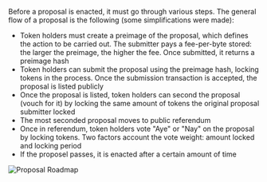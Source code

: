 Before a proposal is enacted, it must go through various steps. The general flow of a proposal is the following (some simplifications were made):

 - Token holders must create a preimage of the proposal, which defines the action to be carried out. The submitter pays a fee-per-byte stored: the larger the preimage, the higher the fee. Once submitted, it returns a preimage hash
 - Token holders can submit the proposal using the preimage hash, locking tokens in the process. Once the submission transaction is accepted, the proposal is listed publicly
 - Once the proposal is listed, token holders can second the proposal (vouch for it) by locking the same amount of tokens the original proposal submitter locked
 - The most seconded proposal moves to public referendum
 - Once in referendum, token holders vote "Aye" or "Nay" on the proposal by locking tokens. Two factors account the vote weight: amount locked and locking period
 - If the proposel passes, it is enacted after a certain amount of time

![Proposal Roadmap](/images/governance/governance-proposal-roadmap.png)
